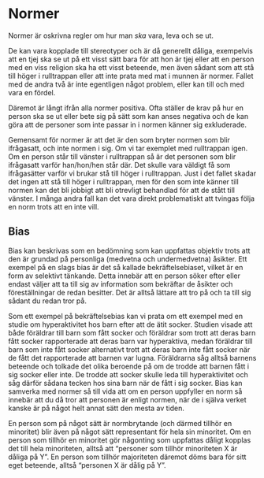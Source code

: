 # Normer

Normer är oskrivna regler om hur man _ska_ vara, leva och se ut.

De kan vara kopplade till stereotyper och är då generellt dåliga, exempelvis att en tjej ska se ut på ett visst sätt bara för att hon är tjej eller att en person med en viss religion ska ha ett visst beteende, men även sådant som att stå till höger i rulltrappan eller att inte prata med mat i munnen är normer. Fallet med de andra två är inte egentligen något problem, eller kan till och med vara en fördel.

Däremot är långt ifrån alla normer positiva. Ofta ställer de krav på hur en person ska se ut eller bete sig på sätt som kan anses negativa och de kan göra att de personer som inte passar in i normen känner sig exkluderade.

Gemensamt för normer är att det är den som bryter normen som blir ifrågasatt, och inte normen i sig. Om vi tar exemplet med rulltrappan igen. Om en person står till vänster i rulltrappan så är det personen som blir ifrågasatt varför han/hon/hen står där. Det skulle vara väldigt få som ifrågasätter varför vi brukar stå till höger i rulltrappan. Just i det fallet skadar det ingen att stå till höger i rulltrappan, men för den som inte känner till normen kan det bli jobbigt att bli otrevligt behandlad för att de stått till vänster. I många andra fall kan det vara direkt problematiskt att tvingas följa en norm trots att en inte vill.

## Bias
Bias kan beskrivas som en bedömning som kan uppfattas objektiv trots att den är grundad på personliga (medvetna och undermedvetna) åsikter. 
Ett exempel på en slags bias är det så kallade bekräftelsebiaset, vilket är en form av selektivt tänkande. Detta innebär att en person söker efter eller endast väljer att ta till sig av information som bekräftar de åsikter och föreställningar de redan besitter. Det är alltså lättare att tro på och ta till sig sådant du redan tror på. 

Som ett exempel på bekräftelsebias kan vi prata om ett exempel med en studie om hyperaktivitet hos barn efter att de ätit socker. Studien visade att både föräldrar till barn som fått socker och föräldrar som trott att deras barn fått socker rapporterade att deras barn var hyperaktiva, medan föräldrar till barn som inte fått socker alternativt trott att deras barn inte fått socker när de fått det rapporterade att barnen var lugna. Föräldrarna såg alltså barnens beteende och tolkade det olika beroende på om de trodde att barnen fått i sig socker eller inte. De trodde att socker skulle leda till hyperaktivitet och såg därför sådana tecken hos sina barn när de fått i sig socker. 
Bias kan samverka med normer så till vida att om en person uppfyller en norm så innebär att du då tror att personen är enligt normen, när de i själva verket kanske är på något helt annat sätt den mesta av tiden. 

En person som på något sätt är normbrytande (och därmed tillhör en minoritet) blir även på något sätt representant för hela sin minoritet. Om en person som tillhör en minoritet gör någonting som uppfattas dåligt kopplas det till hela minoriteten, alltså att “personer som tillhör minoriteten X är dåliga på Y”. En person som tillhör majoriteten däremot döms bara för sitt eget beteende, alltså “personen X är dålig på Y”. 
